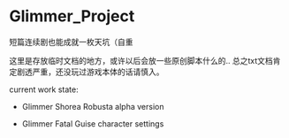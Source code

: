 Glimmer_Project
===============

短篇连续剧也能成就一枚天坑（自重

这里是存放临时文档的地方，或许以后会放一些原创脚本什么的..
总之txt文档肯定剧透严重，还没玩过游戏本体的话请慎入。

current work state: 

- Glimmer Shorea Robusta alpha version

- Glimmer Fatal Guise character settings
